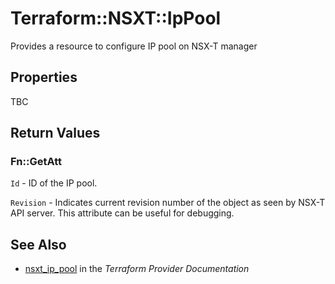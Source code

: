 # Terraform::NSXT::IpPool

Provides a resource to configure IP pool on NSX-T manager

## Properties

TBC

## Return Values

### Fn::GetAtt

`Id` - ID of the IP pool.

`Revision` - Indicates current revision number of the object as seen by NSX-T API server. This attribute can be useful for debugging.

## See Also

* [nsxt_ip_pool](https://www.terraform.io/docs/providers/nsxt/r/ip_pool.html) in the _Terraform Provider Documentation_